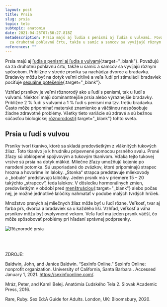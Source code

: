 ```yaml
---
layout: post
title: Prsia
slug: prsia
topic: telo
subtopic: anatomia
date: 2021-04-25T07:50:27.818Z
metadescription: Prsia majú aj ľudia s penismi aj ľudia s vulvami. Považujú sa
  za druhotnú pohlavnú črtu, takže u samíc a samcov sa vyvíjajú rôznym spôsobom.
references: ""
---
```

Prsia majú aj [ľudia s penismi aj ľudia s vulvami](/muz-a-zena-vs-samec-a-samica/){:target="_blank"}. Považujú sa za druhotnú pohlavnú črtu, takže u samíc a samcov sa vyvíjajú rôznym spôsobom. Približne v strede prsníka sa nachádza dvorec a bradavka. Bradavky môžu byť na dotyk veľmi citlivé a veľa ľudí pri stimulácii bradaviek pociťuje [sexuálne potešenie](/telesne-a-emocionalne-procesy-sexualna-tuzba-a-sexualna-aktivita/){:target="_blank"}. 

Vzhľad prsníkov je veľmi rôznorodý ako u ľudí s penismi, tak u ľudí s vulvami. Niektorí majú dominantnejšie prsia alebo výraznejšie bradavky. Približne 2 % ľudí s vulvami a 1 % ľudí s penismi má tzv. tretiu bradavku. Často môže pripomínať materské znamienko a väčšinou nespôsobuje žiadne zdravotné problémy. Všetky tieto variácie sú zdravé a sú bežnou súčasťou biologickej [rôznorodosti](/roznorodost/){:target="_blank"} tohto sveta. 

## Prsia u ľudí s vulvou

Prsníky tvorí tkanivo, ktoré sa skladá predovšetkým z vláknitých tukových žliaz. Toto tkanivo je k hrudníku pripevnené pomocou prsného svalu. Prsné žľazy sú obklopené spojivovým a tukovým tkanivom. Vďaka tejto tukovej vrstve sú prsia na dotyk mäkké. Mliečne žľazy umožňujú kojenie po narodení potomka. Sú usporiadané do zväzkov, ktoré pripomínajú strapec hrozna a hovoríme im laloky. „Stonka“ strapca predstavuje mliekovody a „bobule“ predstavujú lalôčiky. Jeden prsník má v priemere 15 – 20 takýchto „strapcov“, teda lalokov. V dôsledku hormonálnych zmien, predovšetkým v období pred [menštruáciou](/menstruacny-cyklus/){:target="_blank"} alebo počas nej, je možné jednotlivé lalôčiky nahmatať v podobe malých tvrdých hrčiek. 

Množstvo prsných aj mliečnych žliaz môže byť u ľudí rôzne. Veľkosť, tvar aj farba pŕs, dvorca a bradaviek sa u každého líši. Vzhľad, veľkosť a váha prsníkov môžu byť ovplyvnené vekom. Veľa ľudí ma jeden prsník väčší, čo môže spôsobovať problémy pri hľadaní správnej podprsenky. 

<div class="flex flex-wrap justify-around">
<img src="/images/uploads/breasts.jpg" alt="Rôznorodé prsia">
</div>

<br>

<br>

<br>

<p class="important-text">ZDROJE:</p>

Baldwin, John, and Janice Baldwin. “SexInfo Online.” SexInfo Online: nonprofit organization. University of California, Santa Barbara . Accessed January 1, 2021. <https://sexinfoonline.com/>. 

Mráz, Peter, and Kamil Belej. Anatómia Ľudského Tela 2. Slovak Academic Press, 2016. 

Rare, Ruby. Sex Ed:A Guide for Adults. London, UK: Bloomsbury, 2020.